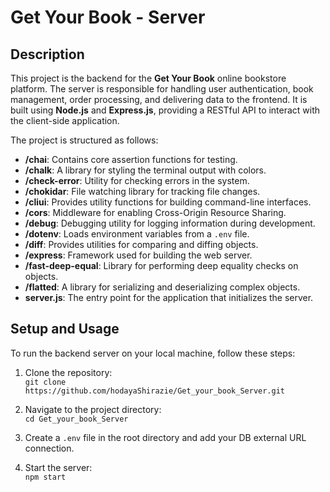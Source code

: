 # Get Your Book - Server

## Description  
This project is the backend for the **Get Your Book** online bookstore platform. The server is responsible for handling user authentication, book management, order processing, and delivering data to the frontend. It is built using **Node.js** and **Express.js**, providing a RESTful API to interact with the client-side application.

The project is structured as follows:

- **/chai**: Contains core assertion functions for testing.
- **/chalk**: A library for styling the terminal output with colors.
- **/check-error**: Utility for checking errors in the system.
- **/chokidar**: File watching library for tracking file changes.
- **/cliui**: Provides utility functions for building command-line interfaces.
- **/cors**: Middleware for enabling Cross-Origin Resource Sharing.
- **/debug**: Debugging utility for logging information during development.
- **/dotenv**: Loads environment variables from a `.env` file.
- **/diff**: Provides utilities for comparing and diffing objects.
- **/express**: Framework used for building the web server.
- **/fast-deep-equal**: Library for performing deep equality checks on objects.
- **/flatted**: A library for serializing and deserializing complex objects.
- **server.js**: The entry point for the application that initializes the server.



## Setup and Usage  
To run the backend server on your local machine, follow these steps:

1. Clone the repository:  
   `git clone https://github.com/hodayaShirazie/Get_your_book_Server.git`

2. Navigate to the project directory:  
   `cd Get_your_book_Server`

3. Create a `.env` file in the root directory and add your DB external URL connection.

4. Start the server:  
   `npm start`
